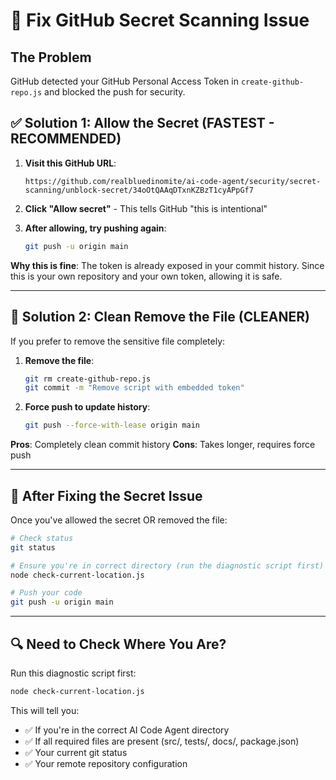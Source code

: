 # 🔧 Fix GitHub Secret Scanning Issue

## The Problem
GitHub detected your GitHub Personal Access Token in `create-github-repo.js` and blocked the push for security.

## ✅ Solution 1: Allow the Secret (FASTEST - RECOMMENDED)

1. **Visit this GitHub URL**:
   ```
   https://github.com/realbluedinomite/ai-code-agent/security/secret-scanning/unblock-secret/34oOtQAAqDTxnKZBzT1cyAPpGf7
   ```

2. **Click "Allow secret"** - This tells GitHub "this is intentional"

3. **After allowing, try pushing again**:
   ```bash
   git push -u origin main
   ```

**Why this is fine**: The token is already exposed in your commit history. Since this is your own repository and your own token, allowing it is safe.

---

## 🧹 Solution 2: Clean Remove the File (CLEANER)

If you prefer to remove the sensitive file completely:

1. **Remove the file**:
   ```bash
   git rm create-github-repo.js
   git commit -m "Remove script with embedded token"
   ```

2. **Force push to update history**:
   ```bash
   git push --force-with-lease origin main
   ```

**Pros**: Completely clean commit history
**Cons**: Takes longer, requires force push

---

## 🚀 After Fixing the Secret Issue

Once you've allowed the secret OR removed the file:

```bash
# Check status
git status

# Ensure you're in correct directory (run the diagnostic script first)
node check-current-location.js

# Push your code
git push -u origin main
```

---

## 🔍 Need to Check Where You Are?

Run this diagnostic script first:
```bash
node check-current-location.js
```

This will tell you:
- ✅ If you're in the correct AI Code Agent directory
- ✅ If all required files are present (src/, tests/, docs/, package.json)
- ✅ Your current git status
- ✅ Your remote repository configuration